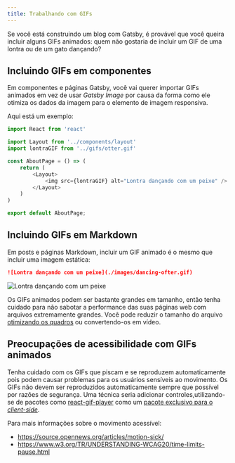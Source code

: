 ```yaml
---
title: Trabalhando com GIFs
---
```


Se você está construindo um blog com Gatsby, é provável que você queira incluir alguns GIFs animados: quem não gostaria de incluir um GIF de uma lontra ou de um gato dançando?

## Incluindo GIFs em componentes

Em componentes e páginas Gatsby, você vai querer importar GIFs animados em vez de usar _Gatsby Image_ por causa da forma como ele otimiza os dados da imagem para o elemento de imagem responsiva.

Aqui está um exemplo:

```jsx:title=pages/about.js
import React from 'react'

import Layout from '../components/layout'
import lontraGIF from '../gifs/otter.gif'

const AboutPage = () => (
    return (
        <Layout>
            <img src={lontraGIF} alt="Lontra dançando com um peixe" />
        </Layout>
    )
)

export default AboutPage;
```

## Incluindo GIFs em Markdown

Em posts e páginas Markdown, incluir um GIF animado é o mesmo que incluir uma imagem estática:

```markdown
![Lontra dançando com um peixe](./images/dancing-ofter.gif)
```

![Lontra dançando com um peixe](./images/dancing-otter.gif)

Os GIFs animados podem ser bastante grandes em tamanho, então tenha cuidado para não sabotar a performance das suas páginas web com arquivos extremamente grandes. Você pode reduzir o tamanho do arquivo [otimizando os quadros](https://skylilies.livejournal.com/244378.html) ou convertendo-os em vídeo.

## Preocupações de acessibilidade com GIFs animados

Tenha cuidado com os GIFs que piscam e se reproduzem automaticamente pois podem causar problemas para os usuários sensíveis ao movimento. Os GIFs não devem ser reproduzidos automaticamente sempre que possível por razões de segurança. Uma técnica seria adicionar controles,utilizando-se de pacotes como [react-gif-player](https://www.npmjs.com/package/react-gif-player) como um [pacote exclusivo para o _client-side_](/docs/using-client-side-only-packages/).

Para mais informações sobre o movimento acessível:

- https://source.opennews.org/articles/motion-sick/
- https://www.w3.org/TR/UNDERSTANDING-WCAG20/time-limits-pause.html

